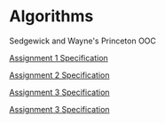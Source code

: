 # Algorithms
Sedgewick and Wayne's Princeton OOC

[Assignment 1 Specification](https://coursera.cs.princeton.edu/algs4/assignments/percolation/specification.php)

[Assignment 2 Specification](https://coursera.cs.princeton.edu/algs4/assignments/queues/specification.php)

[Assignment 3 Specification](https://coursera.cs.princeton.edu/algs4/assignments/collinear/specification.php)

[Assignment 3 Specification](https://coursera.cs.princeton.edu/algs4/assignments/8puzzle/specification.php)


